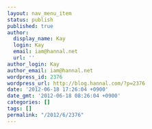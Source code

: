 ```yaml
---
layout: nav_menu_item
status: publish
published: true
author:
  display_name: Kay
  login: Kay
  email: iam@hannal.net
  url: ''
author_login: Kay
author_email: iam@hannal.net
wordpress_id: 2376
wordpress_url: http://blog.hannal.com/?p=2376
date: '2012-06-18 17:26:04 +0900'
date_gmt: '2012-06-18 08:26:04 +0900'
categories: []
tags: []
permalink: "/2012/6/2376"
---
```


